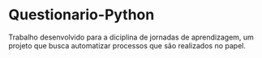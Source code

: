 # Questionario-Python
Trabalho desenvolvido para a diciplina de jornadas de aprendizagem, um projeto que busca automatizar processos que são realizados no papel.

